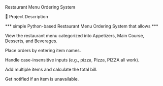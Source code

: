 Restaurant Menu Ordering System

📌 Project Description

*** simple Python-based Restaurant Menu Ordering System that allows ***

View the restaurant menu categorized into Appetizers, Main Course, Desserts, and Beverages.

Place orders by entering item names.

Handle case-insensitive inputs (e.g., pizza, Pizza, PIZZA all work).

Add multiple items and calculate the total bill.

Get notified if an item is unavailable.

